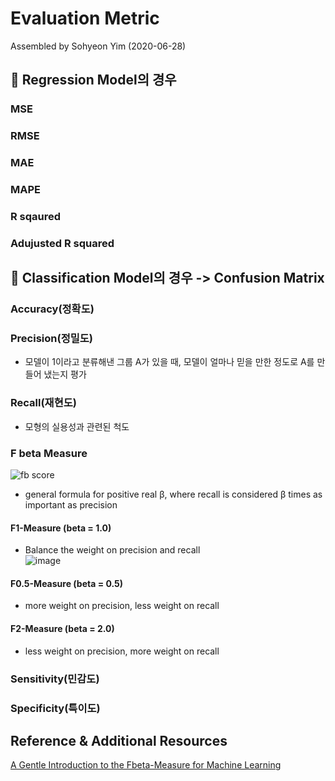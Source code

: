 # Evaluation Metric    
Assembled by Sohyeon Yim (2020-06-28)   

## 👀  Regression Model의 경우    
### MSE   
### RMSE    
### MAE   
### MAPE   
### R sqaured   
### Adujusted R squared   

## 👀  Classification Model의 경우 -> Confusion Matrix    
### Accuracy(정확도)   

### Precision(정밀도)      
* 모델이 1이라고 분류해낸 그룹 A가 있을 때, 모델이 얼마나 믿을 만한 정도로 A를 만들어 냈는지 평가   

### Recall(재현도)      
* 모형의 실용성과 관련된 척도   

### F beta Measure   
![fb score](https://user-images.githubusercontent.com/44013936/85926952-cd4ed400-b8dd-11ea-946d-6c41af678041.JPG)
* general formula for positive real β, where recall is considered β times as important as precision   

#### F1-Measure (beta = 1.0)   
* Balance the weight on precision and recall   
![image](https://user-images.githubusercontent.com/44013936/85926656-d3dc4c00-b8db-11ea-8bcc-27d1285d66f7.png)

#### F0.5-Measure (beta = 0.5)      
* more weight on precision, less weight on recall    

#### F2-Measure (beta = 2.0)   
* less weight on precision, more weight on recall    

### Sensitivity(민감도)    
### Specificity(특이도)   

## Reference & Additional Resources    
[A Gentle Introduction to the Fbeta-Measure for Machine Learning](https://machinelearningmastery.com/fbeta-measure-for-machine-learning/)

